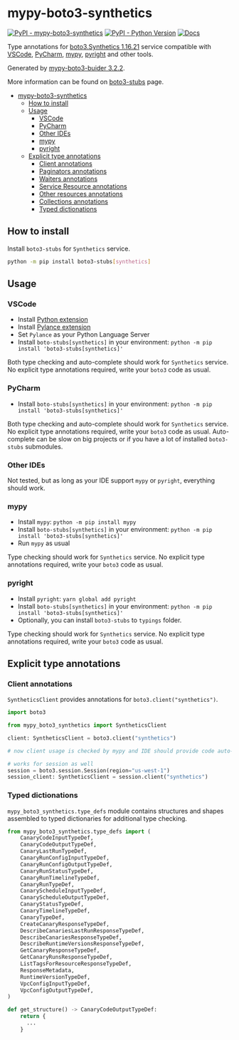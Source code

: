 # mypy-boto3-synthetics

[![PyPI - mypy-boto3-synthetics](https://img.shields.io/pypi/v/mypy-boto3-synthetics.svg?color=blue)](https://pypi.org/project/mypy-boto3-synthetics)
[![PyPI - Python Version](https://img.shields.io/pypi/pyversions/mypy-boto3-synthetics.svg?color=blue)](https://pypi.org/project/mypy-boto3-synthetics)
[![Docs](https://img.shields.io/readthedocs/mypy-boto3-builder.svg?color=blue)](https://mypy-boto3-builder.readthedocs.io/)

Type annotations for
[boto3.Synthetics 1.16.21](https://boto3.amazonaws.com/v1/documentation/api/1.16.21/reference/services/synthetics.html#Synthetics) service
compatible with
[VSCode](https://code.visualstudio.com/),
[PyCharm](https://www.jetbrains.com/pycharm/),
[mypy](https://github.com/python/mypy),
[pyright](https://github.com/microsoft/pyright)
and other tools.

Generated by [mypy-boto3-buider 3.2.2](https://github.com/vemel/mypy_boto3_builder).

More information can be found on [boto3-stubs](https://pypi.org/project/boto3-stubs/) page.

- [mypy-boto3-synthetics](#mypy-boto3-synthetics)
  - [How to install](#how-to-install)
  - [Usage](#usage)
    - [VSCode](#vscode)
    - [PyCharm](#pycharm)
    - [Other IDEs](#other-ides)
    - [mypy](#mypy)
    - [pyright](#pyright)
  - [Explicit type annotations](#explicit-type-annotations)
    - [Client annotations](#client-annotations)
    - [Paginators annotations](#paginators-annotations)
    - [Waiters annotations](#waiters-annotations)
    - [Service Resource annotations](#service-resource-annotations)
    - [Other resources annotations](#other-resources-annotations)
    - [Collections annotations](#collections-annotations)
    - [Typed dictionations](#typed-dictionations)

## How to install

Install `boto3-stubs` for `Synthetics` service.

```bash
python -m pip install boto3-stubs[synthetics]
```

## Usage

### VSCode

- Install [Python extension](https://marketplace.visualstudio.com/items?itemName=ms-python.python)
- Install [Pylance extension](https://marketplace.visualstudio.com/items?itemName=ms-python.vscode-pylance)
- Set `Pylance` as your Python Language Server
- Install `boto-stubs[synthetics]` in your environment: `python -m pip install 'boto3-stubs[synthetics]'`

Both type checking and auto-complete should work for `Synthetics` service.
No explicit type annotations required, write your `boto3` code as usual.

### PyCharm

- Install `boto-stubs[synthetics]` in your environment: `python -m pip install 'boto3-stubs[synthetics]'`

Both type checking and auto-complete should work for `Synthetics` service.
No explicit type annotations required, write your `boto3` code as usual.
Auto-complete can be slow on big projects or if you have a lot of installed `boto3-stubs` submodules.

### Other IDEs

Not tested, but as long as your IDE support `mypy` or `pyright`, everything should work.

### mypy

- Install `mypy`: `python -m pip install mypy`
- Install `boto-stubs[synthetics]` in your environment: `python -m pip install 'boto3-stubs[synthetics]'`
- Run `mypy` as usual

Type checking should work for `Synthetics` service.
No explicit type annotations required, write your `boto3` code as usual.

### pyright

- Install `pyright`: `yarn global add pyright`
- Install `boto-stubs[synthetics]` in your environment: `python -m pip install 'boto3-stubs[synthetics]'`
- Optionally, you can install `boto3-stubs` to `typings` folder.

Type checking should work for `Synthetics` service.
No explicit type annotations required, write your `boto3` code as usual.

## Explicit type annotations

### Client annotations

`SyntheticsClient` provides annotations for `boto3.client("synthetics")`.

```python
import boto3

from mypy_boto3_synthetics import SyntheticsClient

client: SyntheticsClient = boto3.client("synthetics")

# now client usage is checked by mypy and IDE should provide code auto-complete

# works for session as well
session = boto3.session.Session(region="us-west-1")
session_client: SyntheticsClient = session.client("synthetics")
```








### Typed dictionations

`mypy_boto3_synthetics.type_defs` module contains structures and shapes assembled
to typed dictionaries for additional type checking.

```python
from mypy_boto3_synthetics.type_defs import (
    CanaryCodeInputTypeDef,
    CanaryCodeOutputTypeDef,
    CanaryLastRunTypeDef,
    CanaryRunConfigInputTypeDef,
    CanaryRunConfigOutputTypeDef,
    CanaryRunStatusTypeDef,
    CanaryRunTimelineTypeDef,
    CanaryRunTypeDef,
    CanaryScheduleInputTypeDef,
    CanaryScheduleOutputTypeDef,
    CanaryStatusTypeDef,
    CanaryTimelineTypeDef,
    CanaryTypeDef,
    CreateCanaryResponseTypeDef,
    DescribeCanariesLastRunResponseTypeDef,
    DescribeCanariesResponseTypeDef,
    DescribeRuntimeVersionsResponseTypeDef,
    GetCanaryResponseTypeDef,
    GetCanaryRunsResponseTypeDef,
    ListTagsForResourceResponseTypeDef,
    ResponseMetadata,
    RuntimeVersionTypeDef,
    VpcConfigInputTypeDef,
    VpcConfigOutputTypeDef,
)

def get_structure() -> CanaryCodeOutputTypeDef:
    return {
      ...
    }
```

